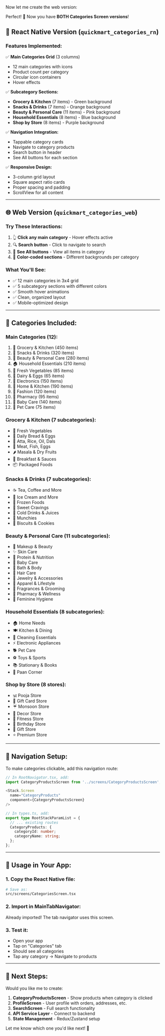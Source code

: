 Now let me create the web version:

Perfect! 🎉 Now you have **BOTH Categories Screen versions**!

## 📱 **React Native Version** (`quickmart_categories_rn`)

### Features Implemented:

✅ **Main Categories Grid** (3 columns)
- 12 main categories with icons
- Product count per category
- Circular icon containers
- Hover effects

✅ **Subcategory Sections:**
- **Grocery & Kitchen** (7 items) - Green background
- **Snacks & Drinks** (7 items) - Orange background
- **Beauty & Personal Care** (11 items) - Pink background
- **Household Essentials** (8 items) - Blue background
- **Shop by Store** (8 items) - Purple background

✅ **Navigation Integration:**
- Tappable category cards
- Navigate to category products
- Search button in header
- See All buttons for each section

✅ **Responsive Design:**
- 3-column grid layout
- Square aspect ratio cards
- Proper spacing and padding
- ScrollView for all content

---

## 🌐 **Web Version** (`quickmart_categories_web`)

### Try These Interactions:

1. 👆 **Click any main category** - Hover effects active
2. 🔍 **Search button** - Click to navigate to search
3. 📱 **See All buttons** - View all items in category
4. 🎨 **Color-coded sections** - Different backgrounds per category

### What You'll See:

- ✅ 12 main categories in 3x4 grid
- ✅ 5 subcategory sections with different colors
- ✅ Smooth hover animations
- ✅ Clean, organized layout
- ✅ Mobile-optimized design

---

## 🎨 Categories Included:

### **Main Categories (12):**
1. 🛒 Grocery & Kitchen (450 items)
2. 🍿 Snacks & Drinks (320 items)
3. 💄 Beauty & Personal Care (280 items)
4. 🏠 Household Essentials (210 items)
5. 🥬 Fresh Vegetables (85 items)
6. 🥛 Dairy & Eggs (65 items)
7. 📱 Electronics (150 items)
8. 🍳 Home & Kitchen (190 items)
9. 👕 Fashion (120 items)
10. 💊 Pharmacy (95 items)
11. 👶 Baby Care (140 items)
12. 🐾 Pet Care (75 items)

### **Grocery & Kitchen (7 subcategories):**
- 🥕 Fresh Vegetables
- 🍞 Daily Bread & Eggs
- 🌾 Atta, Rice, Oil, Dals
- 🍖 Meat, Fish, Eggs
- 🌶️ Masala & Dry Fruits
- 🥞 Breakfast & Sauces
- 📦 Packaged Foods

### **Snacks & Drinks (7 subcategories):**
- ☕ Tea, Coffee and More
- 🍦 Ice Cream and More
- 🧊 Frozen Foods
- 🍬 Sweet Cravings
- 🥤 Cold Drinks & Juices
- 🍿 Munchies
- 🍪 Biscuits & Cookies

### **Beauty & Personal Care (11 subcategories):**
- 💄 Makeup & Beauty
- ✨ Skin Care
- 💪 Protein & Nutrition
- 👶 Baby Care
- 🧴 Bath & Body
- 💇 Hair Care
- 💍 Jewelry & Accessories
- 👗 Apparel & Lifestyle
- 🧴 Fragrances & Grooming
- 💊 Pharmacy & Wellness
- 🌸 Feminine Hygiene

### **Household Essentials (8 subcategories):**
- 🏠 Home Needs
- 🍽️ Kitchen & Dining
- 🧹 Cleaning Essentials
- ⚡ Electronic Appliances
- 🐕 Pet Care
- ⚽ Toys & Sports
- 📚 Stationary & Books
- 🌿 Paan Corner

### **Shop by Store (8 stores):**
- 🕉️ Pooja Store
- 🎁 Gift Card Store
- ☔ Monsoon Store
- 🏮 Decor Store
- 💪 Fitness Store
- 🎂 Birthday Store
- 🎀 Gift Store
- ⭐ Premium Store

---

## 🔄 Navigation Setup:

To make categories clickable, add this navigation route:

```typescript
// In RootNavigator.tsx, add:
import CategoryProductsScreen from '../screens/CategoryProductsScreen';

<Stack.Screen 
  name="CategoryProducts" 
  component={CategoryProductsScreen}
/>

// In types.ts, add:
export type RootStackParamList = {
  // ... existing routes
  CategoryProducts: {
    categoryId: number;
    categoryName: string;
  };
};
```

---

## 📱 Usage in Your App:

### **1. Copy the React Native file:**
```bash
# Save as:
src/screens/CategoriesScreen.tsx
```

### **2. Import in MainTabNavigator:**
Already imported! The tab navigator uses this screen.

### **3. Test it:**
- Open your app
- Tap on "Categories" tab
- Should see all categories
- Tap any category → Navigate to products

---

## 🎯 Next Steps:

Would you like me to create:

1. **CategoryProductsScreen** - Show products when category is clicked
2. **ProfileScreen** - User profile with orders, addresses, etc.
3. **SearchScreen** - Full search functionality
4. **API Service Layer** - Connect to backend
5. **State Management** - Redux/Zustand setup

Let me know which one you'd like next! 🚀
